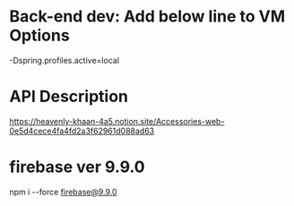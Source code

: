 # Back-end dev: Add below line to VM Options
-Dspring.profiles.active=local
# API Description
https://heavenly-khaan-4a5.notion.site/Accessories-web-0e5d4cece4fa4fd2a3f62961d088ad63
# firebase ver 9.9.0
npm i --force firebase@9.9.0
